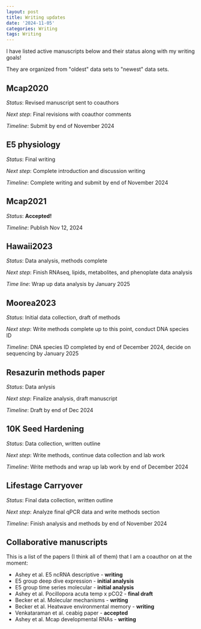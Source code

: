 ```yaml
---
layout: post
title: Writing updates
date: '2024-11-05'
categories: Writing
tags: Writing
---
```


I have listed active manuscripts below and their status along with my writing goals!  

They are organized from "oldest" data sets to "newest" data sets.  

## Mcap2020   

*Status*: Revised manuscript sent to coauthors

*Next step*: Final revisions with coauthor comments

*Timeline*: Submit by end of November 2024

## E5 physiology 

*Status*: Final writing 

*Next step*: Complete introduction and discussion writing 

*Timeline*: Complete writing and submit by end of November 2024

## Mcap2021

*Status*: **Accepted!** 

*Timeline*: Publish Nov 12, 2024   

## Hawaii2023

*Status*: Data analysis, methods complete 

*Next step*: Finish RNAseq, lipids, metabolites, and phenoplate data analysis

*Time line*: Wrap up data analysis by January 2025

## Moorea2023

*Status*: Initial data collection, draft of methods

*Next step*: Write methods complete up to this point, conduct DNA species ID 

*Timeline*: DNA species ID completed by end of December 2024, decide on sequencing by January 2025

## Resazurin methods paper 

*Status*: Data anlysis  

*Next step*: Finalize analysis, draft manuscript   

*Timeline*: Draft by end of Dec 2024  

## 10K Seed Hardening 

*Status*: Data collection, written outline

*Next step*: Write methods, continue data collection and lab work

*Timeline*: Write methods and wrap up lab work by end of December 2024 

## Lifestage Carryover 

*Status*: Final data collection, written outline

*Next step*: Analyze final qPCR data and write methods section

*Timeline*: Finish analysis and methods by end of November 2024

## Collaborative manuscripts 

This is a list of the papers (I think all of them) that I am a coauthor on at the moment:  

- Ashey et al. E5 ncRNA descriptive - **writing**
- E5 group deep dive expression - **initial analysis**
- E5 group time series molecular - **initial analysis**
- Ashey et al. Pocillopora acuta temp x pCO2 - **final draft**
- Becker et al. Molecular mechanisms - **writing**
- Becker et al. Heatwave environmental memory - **writing** 
- Venkataraman et al. ceabig paper - **accepted** 
- Ashey et al. Mcap developmental RNAs - **writing** 




